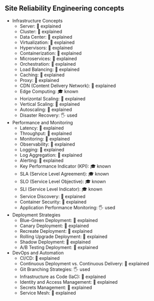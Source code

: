 ## Site Reliability Engineering concepts

- Infrastructure Concepts
  - Server: 🙋 explained
  - Cluster: 🙋 explained
  - Data Center: 🙋 explained
  - Virtualization: 🙋 explained
  - Hypervisors: 🙋 explained
  - Containerization: 🙋 explained
  - Microservices: 🙋 explained
  - Orchestration: 🙋 explained
  - Load Balancing: 🙋 explained
  - Caching: 🙋 explained
  - Proxy: 🙋 explained
  - CDN (Content Delivery Network): 🙋 explained
  - Edge Computing: 🎓 known
  - Horizontal Scaling: 🙋 explained
  - Vertical Scaling: 🙋 explained
  - Autoscaling: 🙋 explained
  - Disaster Recovery: 🖐️ used
- Performance and Monitoring
  - Latency: 🙋 explained
  - Throughput: 🙋 explained
  - Monitoring: 🙋 explained
  - Observability: 🙋 explained
  - Logging: 🙋 explained
  - Log Aggregation: 🙋 explained
  - Alerting: 🙋 explained
  - Key Performance Indicator (KPI): 🎓 known
  - SLA (Service Level Agreement): 🎓 known
  - SLO (Service Level Objective): 🎓 known
  - SLI (Service Level Indicator): 🎓 known
  - Service Discovery: 🙋 explained
  - Container Security: 🙋 explained
  - Application Performance Monitoring: 🖐️ used
- Deployment Strategies
  - Blue-Green Deployment: 🙋 explained
  - Canary Deployment: 🙋 explained
  - Recreate Deployment: 🙋 explained
  - Rolling Upgrade Deployment: 🙋 explained
  - Shadow Deployment: 🙋 explained
  - A/B Testing Deployment: 🙋 explained
- DevOps and Automation
  - CI/CD: 🙋 explained
  - Continuous Deployment vs. Continuous Delivery: 🙋 explained
  - Git Branching Strategies: 🖐️ used
  - Infrastructure as Code (IaC): 🙋 explained
  - Identity and Access Management: 🙋 explained
  - Secrets Management: 🙋 explained
  - Service Mesh: 🙋 explained
